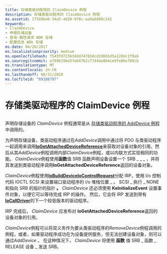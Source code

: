 ```yaml
---
title: 存储类驱动程序的 ClaimDevice 例程
description: 存储类驱动程序的 ClaimDevice 例程
ms.assetid: 175b9be6-34a5-4d20-970c-aa9a6880c242
keywords:
- ClaimDevice
- 申报存储设备
- 查询-属性请求 WDK 存储
- 配置信息 WDk 存储
ms.date: 04/20/2017
ms.localizationpriority: medium
ms.openlocfilehash: f543fd72363ddd747818cd2d6b5d5a128dc1f9a6
ms.sourcegitcommit: e769619bd37e04762c77444e8b4ce9fe86ef09cb
ms.translationtype: MT
ms.contentlocale: zh-CN
ms.lasthandoff: 08/31/2020
ms.locfileid: "89188797"
---
```

# <a name="storage-class-drivers-claimdevice-routine"></a>存储类驱动程序的 ClaimDevice 例程


## <span id="ddk_storage_class_drivers_claimdevice_routine_kg"></span><span id="DDK_STORAGE_CLASS_DRIVERS_CLAIMDEVICE_ROUTINE_KG"></span>


声明存储设备的 *ClaimDevice* 例程通常是从 [存储类驱动程序的 AddDevice 例程](storage-class-driver-s-adddevice-routine.md)中调用的。

为声明存储设备，类驱动程序通过在*AddDevice*调用中通过将 PDO 与类驱动程序一起调用来调用[**IoGetAttachedDeviceReference**](/windows-hardware/drivers/ddi/ntifs/nf-ntifs-iogetattacheddevicereference)来获取对设备对象的引用，然后从其*AddDevice*例程调用内部*ClaimDevice*例程，或以内联方式实现相同的功能。 *ClaimDevice*例程使用**函数**值 SRB 函数声明设备设置一个 SRB \_ \_ \_ ，并将其发送到类驱动程序调用**IoGetAttachedDeviceReference**返回的设备对象。

*ClaimDevice*例程使用[**IoBuildDeviceIoControlRequest**](/windows-hardware/drivers/ddi/wdm/nf-wdm-iobuilddeviceiocontrolrequest)分配 IRP，使用 I/o 控制代码 IOCTL SCSI 来设置端口驱动程序的 i/o 堆栈位置 \_ 。 SCSI \_ 执行 \_ NONE 和指向 SRB 的指针的指针 **。** *ClaimDevice* 还必须使用 **KeInitializeEvent** 设置事件对象，以便它可以等待完成 IRP 的操作。 然后，它会将 IRP 发送到带有 [**IoCallDriver**](/windows-hardware/drivers/ddi/wdm/nf-wdm-iocalldriver)的下一个较低版本的驱动程序。

IRP 完成后， *ClaimDevice* 应发布对 **IoGetAttachedDeviceReference**返回的设备对象的引用。

*ClaimDevice*例程可以将双义务作为要从类驱动程序的*RemoveDevice*例程调用的例程，或者，如果驱动程序成功在为设备提供服务，但无法创建设备对象，则可以通过*AddDevice* 。 在这种情况下， *ClaimDevice* 将使用 **函数** 值 SRB \_ 函数 \_ RELEASE 设备 \_ 发送 SRB。

 


